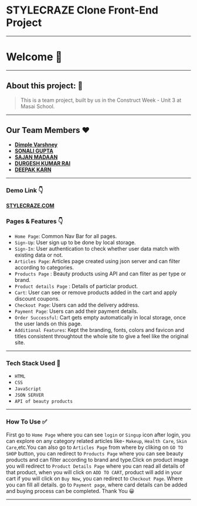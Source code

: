 # STYLECRAZE Clone Front-End Project
---

# Welcome 👋

---

## About this project: 🙌
> This is a team project, built by us in the Construct Week - Unit 3 at Masai School.

---
## Our Team Members ❤️

- **[Dimple Varshney](https://github.com/dimple06varshney)**
- **[SONALI GUPTA](https://github.com/SonaliGupta1216)**
- **[SAJAN MADAAN](https://github.com/sajanmadaan)**
- **[DURGESH KUMAR RAI](https://github.com/durgeshrai633)**
- **[DEEPAK KARN](https://github.com/dhuruvkarn)**


---
### Demo Link 👇
**[STYLECRAZE.COM](https://durgeshrai633.github.io/stylecraze.com/index.html)**

### Pages & Features 👇

- `Home Page`: Common Nav Bar for all pages.
- `Sign-Up`: User sign up to be done by local storage.
- `Sign-In`: User authentication to check whether user data match with existing data or not.
- `Articles Page`: Articles page created using json server and can filter according to categories.
- `Products Page` : Beauty products using API and can fliter as per type or brand.
- `Product details Page` : Details of particlar product.
- `Cart`: User can see or remove products added in the cart and apply discount coupons.
- `Checkout Page`: Users can add the delivery address.
- `Payment Page`: Users can add their payment details.
- `Order Successful`: Cart gets empty automatically in local storage, once the user lands on this page.
- `Additional Features`: Kept the branding, fonts, colors and favicon and titles consistent throughtout the whole site to give a feel like the original site.

---
### Tech Stack Used 🔧
- `HTML`
- `CSS`
- `JavaScript`
- `JSON SERVER`
- `API of beauty products`

---

### How To Use ✅

First go to `Home Page` where you can see `login` or `Singup` icon after login, you can explore on any category related articles like- `Makeup`, `Health Care`, `Skin Care`,etc.You can also go to `Articles Page` from where by cliking on `GO TO SHOP` button, you can redirect to `Products Page` where you can see beauty products and can filter according to brand and type.Click on product image you will redirect to `Product Details Page` where you can read all details of that product, when you will click on `ADD TO CART`, product will add in your cart if you will click on `Buy Now`, you can redirect to `Checkout Page`. Where you can fill all details. go to `Payment page`,  where card details can be added and buying process can be completed. Thank You :grinning: 

---


